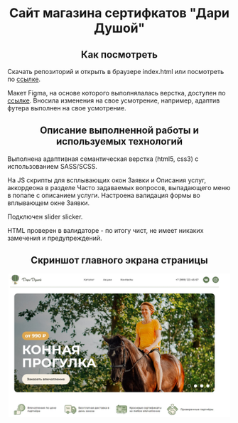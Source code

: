 <h1 align="center">Сайт магазина сертифкатов "Дари Душой"</h1>
<h2 align="center">Как посмотреть</h2>
<p>Скачать репозиторий и открыть в браузере index.html или посмотреть по <a href="https://kovalinam.github.io/SoulGift/">ссылке</a>.</p>
<p> Макет Figma, на основе которого выполнялалась верстка, доступен по <a href="https://buildhtml.ru/template/193">ссылке</a>. Вносила изменения на свое усмотрение, например, адаптив футера выполнен на свое усмотрение.</p>
<h2 align="center">Описание выполненной работы и используемых технологий</h2>
<p>Выполнена адаптивная семантическая верстка (html5, css3) с использованием SASS/SCSS.</p>
<p>На JS скрипты для всплывающих окон Заявки и Описания услуг, аккордеона в разделе Часто задаваемых вопросов, выпадающего меню в попапе с описанием услуги. Настроена валидация формы во вплывающем окне Заявки.</p>
<p>Подключен slider slicker.</p>
<p>HTML проверен в валидаторе - по итогу чист, не имеет никаких замечения и предупреждений.</p>
<h2 align="center">Скриншот главного экрана страницы</h2>
<p align="center"><img src="screenshot.jpg" alt="main screen" style="width: 500px"></p>




